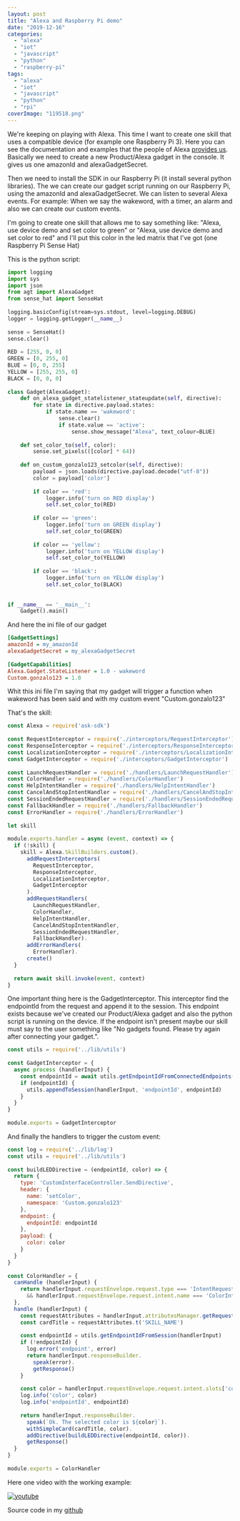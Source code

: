 ```yaml
---
layout: post
title: "Alexa and Raspberry Pi demo"
date: "2019-12-16"
categories: 
  - "alexa"
  - "iot"
  - "javascript"
  - "python"
  - "raspberry-pi"
tags: 
  - "alexa"
  - "iot"
  - "javascript"
  - "python"
  - "rpi"
coverImage: "119518.png"
---
```


We're keeping on playing with Alexa. This time I want to create one skill that uses a compatible device (for example one Raspberry Pi 3). Here you can see the documentation and examples that the people of Alexa [provides us](https://github.com/alexa/Alexa-Gadgets-Raspberry-Pi-Samples). Basically we need to create a new Product/Alexa gadget in the console. It gives us one amazonId and alexaGadgetSecret.

Then we need to install the SDK in our Raspberry Pi (it install several python libraries). The we can create our gadget script running on our Raspberry Pi, using the amazonId and alexaGadgetSecret. We can listen to several Alexa events. For example: When we say the wakeword, with a timer, an alarm and also we can create our custom events.

I'm going to create one skill that allows me to say something like: "Alexa, use device demo and set color to green" or "Alexa, use device demo and set color to red" and I'll put this color in the led matrix that I've got (one Raspberry Pi Sense Hat)

This is the python script:

```python
import logging
import sys
import json
from agt import AlexaGadget
from sense_hat import SenseHat
 
logging.basicConfig(stream=sys.stdout, level=logging.DEBUG)
logger = logging.getLogger(__name__)
 
sense = SenseHat()
sense.clear()
 
RED = [255, 0, 0]
GREEN = [0, 255, 0]
BLUE = [0, 0, 255]
YELLOW = [255, 255, 0]
BLACK = [0, 0, 0]
 
class Gadget(AlexaGadget):
    def on_alexa_gadget_statelistener_stateupdate(self, directive):
        for state in directive.payload.states:
            if state.name == 'wakeword':
                sense.clear()
                if state.value == 'active':
                    sense.show_message("Alexa", text_colour=BLUE)
 
    def set_color_to(self, color):
        sense.set_pixels(([color] * 64))
 
    def on_custom_gonzalo123_setcolor(self, directive):
        payload = json.loads(directive.payload.decode("utf-8"))
        color = payload['color']
 
        if color == 'red':
            logger.info('turn on RED display')
            self.set_color_to(RED)
 
        if color == 'green':
            logger.info('turn on GREEN display')
            self.set_color_to(GREEN)
 
        if color == 'yellow':
            logger.info('turn on YELLOW display')
            self.set_color_to(YELLOW)
 
        if color == 'black':
            logger.info('turn on YELLOW display')
            self.set_color_to(BLACK)
 
 
if __name__ == '__main__':
    Gadget().main()
```

And here the ini file of our gadget

```ini
[GadgetSettings]
amazonId = my_amazonId
alexaGadgetSecret = my_alexaGadgetSecret
 
[GadgetCapabilities]
Alexa.Gadget.StateListener = 1.0 - wakeword
Custom.gonzalo123 = 1.0
```

Whit this ini file I'm saying that my gadget will trigger a function when wakeword has been said and with my custom event "Custom.gonzalo123"

That's the skill:

```javascript
const Alexa = require('ask-sdk')
 
const RequestInterceptor = require('./interceptors/RequestInterceptor')
const ResponseInterceptor = require('./interceptors/ResponseInterceptor')
const LocalizationInterceptor = require('./interceptors/LocalizationInterceptor')
const GadgetInterceptor = require('./interceptors/GadgetInterceptor')
 
const LaunchRequestHandler = require('./handlers/LaunchRequestHandler')
const ColorHandler = require('./handlers/ColorHandler')
const HelpIntentHandler = require('./handlers/HelpIntentHandler')
const CancelAndStopIntentHandler = require('./handlers/CancelAndStopIntentHandler')
const SessionEndedRequestHandler = require('./handlers/SessionEndedRequestHandler')
const FallbackHandler = require('./handlers/FallbackHandler')
const ErrorHandler = require('./handlers/ErrorHandler')
 
let skill
 
module.exports.handler = async (event, context) => {
  if (!skill) {
    skill = Alexa.SkillBuilders.custom().
      addRequestInterceptors(
        RequestInterceptor,
        ResponseInterceptor,
        LocalizationInterceptor,
        GadgetInterceptor
      ).
      addRequestHandlers(
        LaunchRequestHandler,
        ColorHandler,
        HelpIntentHandler,
        CancelAndStopIntentHandler,
        SessionEndedRequestHandler,
        FallbackHandler).
      addErrorHandlers(
        ErrorHandler).
      create()
  }
 
  return await skill.invoke(event, context)
}
```

One important thing here is the GadgetInterceptor. This interceptor find the endpointId from the request and append it to the session. This endpoint exists because we've created our Product/Alexa gadget and also the python script is running on the device. If the endpoint isn't present maybe our skill must say to the user something like "No gadgets found. Please try again after connecting your gadget.".

```javascript
const utils = require('../lib/utils')
 
const GadgetInterceptor = {
  async process (handlerInput) {
    const endpointId = await utils.getEndpointIdFromConnectedEndpoints(handlerInput)
    if (endpointId) {
      utils.appendToSession(handlerInput, 'endpointId', endpointId)
    }
  }
}
 
module.exports = GadgetInterceptor
```

And finally the handlers to trigger the custom event:

```javascript
const log = require('../lib/log')
const utils = require('../lib/utils')
 
const buildLEDDirective = (endpointId, color) => {
  return {
    type: 'CustomInterfaceController.SendDirective',
    header: {
      name: 'setColor',
      namespace: 'Custom.gonzalo123'
    },
    endpoint: {
      endpointId: endpointId
    },
    payload: {
      color: color
    }
  }
}
 
const ColorHandler = {
  canHandle (handlerInput) {
    return handlerInput.requestEnvelope.request.type === 'IntentRequest'
      && handlerInput.requestEnvelope.request.intent.name === 'ColorIntent'
  },
  handle (handlerInput) {
    const requestAttributes = handlerInput.attributesManager.getRequestAttributes()
    const cardTitle = requestAttributes.t('SKILL_NAME')
 
    const endpointId = utils.getEndpointIdFromSession(handlerInput)
    if (!endpointId) {
      log.error('endpoint', error)
      return handlerInput.responseBuilder.
        speak(error).
        getResponse()
    }
 
    const color = handlerInput.requestEnvelope.request.intent.slots['color'].value
    log.info('color', color)
    log.info('endpointId', endpointId)
 
    return handlerInput.responseBuilder.
      speak(`Ok. The selected color is ${color}`).
      withSimpleCard(cardTitle, color).
      addDirective(buildLEDDirective(endpointId, color)).
      getResponse()
  }
}
 
module.exports = ColorHandler
```

Here one video with the working example:

[![youtube](https://img.youtube.com/vi/1dVQDsk4kWo/0.jpg)](https://www.youtube.com/watch?v=1dVQDsk4kWo)

Source code in my [github](https://github.com/gonzalo123/alexa_rpi)
